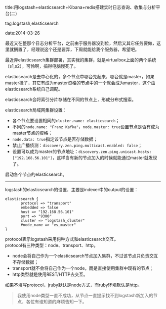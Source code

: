 title:用logstash+elasticsearch+Kibana+redis搭建实时日志查询、收集与分析平台(二)

tag:logstash,elasticsearch

date:2014-03-26

最近又在整那个日志分析平台，之前由于服务器没到位，然后又其它任务要做，这里就搁置了，经理说这个还是要弄，下周就能给我个服务器，希望吧。

最近弄elasticsearch集群部署，其实我的集群，就是virtualbox上面的两个系统（s1,s2），可怜啊，搞得电脑慢死了。

elasticsearch是去中心化的，多个节点中哪台先起来，哪台就是master，如果master挂了，其它有成为master资格的节点中的一个就会成为master，这个由elasticsearch系统自己调配。

elasticsearch会将索引分片存储在不同的节点上，形成分布式搜索。

elasticsearch局域网集群设置：

* 各个节点要设置相同的`cluster.name: elasticsearch`；
* 不同的`node.name: "Franz Kafka"`，`node.master: true`设置节点是否有成为master节点的资格；
* `node.data: true`指定该节点是否存储数据；
* 禁止广播侦测：`discovery.zen.ping.multicast.enabled: false`；
* 设置可以成为master的节点地址：`discovery.zen.ping.unicast.hosts: ["192.168.56.101"]`，这样当有新的节点加入的时候就能通过master就发现了。

启动各个节点的elasticsearch。

---

logstash的elasticsearch的设置，主要是indexer中的output的设置：



    elasticsearch {
           protocol => "transport"
           embedded => false
           host => "192.168.56.101"
           port => "9300"
           cluster => "logstash_cluster"
           #node_name => "es_master"
    }


protocol表示logstash采用何种方式和elasticsearch交互。  
protocol有三种类型：node、transport、http。  

* node会将自己作为一个elasticsearch节点加入集群，不过该节点只负责交互不存储数据；  
* transport就不会将自己作为一个node，而是直接使用集群中现有的节点；  
* http类型就是使用REST/HTTP去交互。  

如果不填写protocol，jruby默认是node方式，而ruby环境默认是http。

> 我使用node类型一直不成功，从节点一直提示找不到logstash新加入的节点，各位有谁知道的麻烦告知一下。